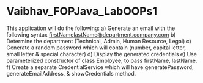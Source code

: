 # Vaibhav_FOPJava_LabOOPs1
This application will do the following:
a) Generate an email with the following syntax
firstNamelastName@department.company.com
b) Determine the department (Technical, Admin, Human Resource, Legal)
c) Generate a random password which will contain (number, capital letter, small letter & special character)
d) Display the generated credentials
e) Use parameterized constructor of class Employee, to pass firstName, lastName.
f) Create a separate CredentialService which will have generatePassword, generateEmailAddress, & showCredentials method.
